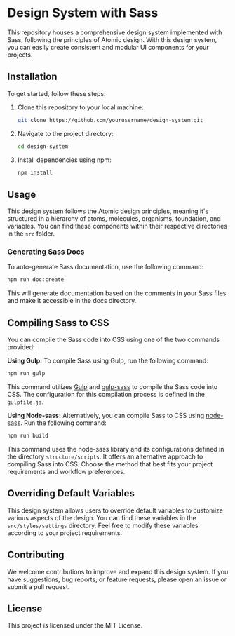 # Design System with Sass

This repository houses a comprehensive design system implemented with Sass, following the principles of Atomic design. With this design system, you can easily create consistent and modular UI components for your projects.

## Installation

To get started, follow these steps:

1. Clone this repository to your local machine:

   ```bash
   git clone https://github.com/yourusername/design-system.git
   ```

2. Navigate to the project directory:

   ```bash
   cd design-system
   ```

3. Install dependencies using npm:

   ```bash
   npm install
   ```

## Usage

This design system follows the Atomic design principles, meaning it's structured in a hierarchy of atoms, molecules, organisms, foundation, and variables. You can find these components within their respective directories in the `src` folder.

### Generating Sass Docs

To auto-generate Sass documentation, use the following command:

```bash
npm run doc:create
```

This will generate documentation based on the comments in your Sass files and make it accessible in the docs directory.

## Compiling Sass to CSS

You can compile the Sass code into CSS using one of the two commands provided:

**Using Gulp:**
To compile Sass using Gulp, run the following command:

```bash
npm run gulp
```

This command utilizes [Gulp](https://gulpjs.com/) and [gulp-sass](https://www.npmjs.com/package/gulp-sass) to compile the Sass code into CSS. The configuration for this compilation process is defined in the `gulpfile.js`.

**Using Node-sass:**
Alternatively, you can compile Sass to CSS using [node-sass](https://www.npmjs.com/package/node-sass). Run the following command:

```bash
npm run build
```

This command uses the node-sass library and its configurations defined in the directory `structure/scripts`. It offers an alternative approach to compiling Sass into CSS. Choose the method that best fits your project requirements and workflow preferences.

## Overriding Default Variables

This design system allows users to override default variables to customize various aspects of the design. You can find these variables in the `src/styles/settings` directory. Feel free to modify these variables according to your project requirements.

## Contributing

We welcome contributions to improve and expand this design system. If you have suggestions, bug reports, or feature requests, please open an issue or submit a pull request.

## License

This project is licensed under the MIT License.
